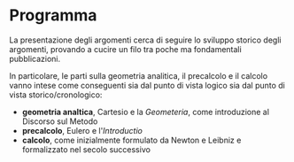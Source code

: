 
# Programma

La presentazione degli argomenti cerca di seguire lo sviluppo storico degli argomenti, provando a cucire un filo tra poche ma fondamentali pubblicazioni.

In particolare, le parti sulla geometria analitica, il precalcolo e il calcolo vanno intese come conseguenti sia dal punto di vista logico sia dal punto di vista storico/cronologico:
- **geometria analtica**, Cartesio e la *Geometeria*, come introduzione al Discorso sul Metodo
- **precalcolo**, Eulero e l'*Introductio*
- **calcolo**, come inizialmente formulato da Newton e Leibniz e formalizzato nel secolo successivo 
